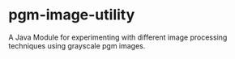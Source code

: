 pgm-image-utility
=================

A Java Module for experimenting with different image processing techniques using grayscale pgm images.
